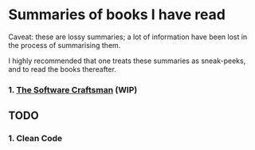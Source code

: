 # Summaries of books I have read

Caveat: these are lossy summaries; a lot of information have been lost in the process of summarising them.

I highly recommended that one treats these summaries as sneak-peeks, and to read the books thereafter.

### 1. [The Software Craftsman](the_software_craftsman.md) (WIP)

## TODO

### 1. Clean Code
